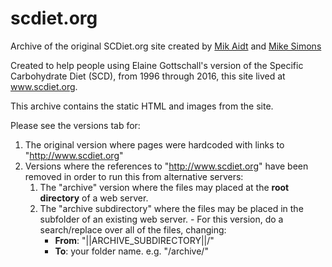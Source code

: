 # scdiet.org

Archive of the original SCDiet.org site created by [Mik Aidt](https://twitter.com/mikaidt) and [Mike Simons](http://www.glassbird.com/)

Created to help people using Elaine Gottschall's version of the Specific Carbohydrate Diet (SCD), from 1996 through 2016, this site lived at www.scdiet.org.

This archive contains the static HTML and images from the site.

Please see the versions tab for:

  1. The original version where pages were hardcoded with links to "http://www.scdiet.org"
  2. Versions where the references to "http://www.scdiet.org" have been removed in order to run this from alternative servers:
        1. The "archive" version where the files may placed at the **root directory** of a web server.
        2. The "archive subdirectory" where the files may be placed in the subfolder of an existing web server.
          - For this version, do a search/replace over all of the files, changing:
            - **From**: "||ARCHIVE_SUBDIRECTORY||/"
            - **To**: your folder name.  e.g. "/archive/"
